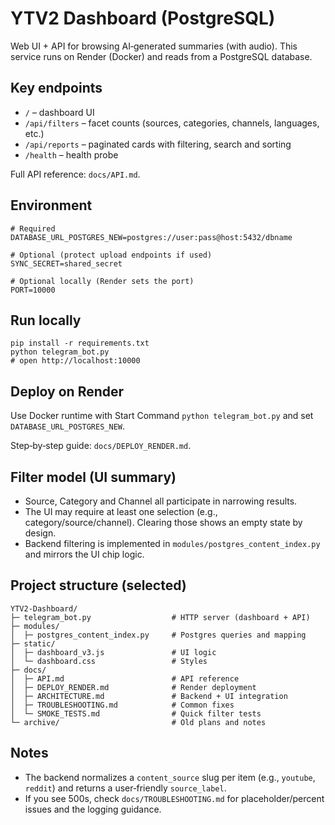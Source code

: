 # YTV2 Dashboard (PostgreSQL)

Web UI + API for browsing AI‑generated summaries (with audio). This service runs on Render (Docker) and reads from a PostgreSQL database.

## Key endpoints
- `/` – dashboard UI
- `/api/filters` – facet counts (sources, categories, channels, languages, etc.)
- `/api/reports` – paginated cards with filtering, search and sorting
- `/health` – health probe

Full API reference: `docs/API.md`.

## Environment
```
# Required
DATABASE_URL_POSTGRES_NEW=postgres://user:pass@host:5432/dbname

# Optional (protect upload endpoints if used)
SYNC_SECRET=shared_secret

# Optional locally (Render sets the port)
PORT=10000
```

## Run locally
```
pip install -r requirements.txt
python telegram_bot.py
# open http://localhost:10000
```

## Deploy on Render
Use Docker runtime with Start Command `python telegram_bot.py` and set `DATABASE_URL_POSTGRES_NEW`.

Step‑by‑step guide: `docs/DEPLOY_RENDER.md`.

## Filter model (UI summary)
- Source, Category and Channel all participate in narrowing results.
- The UI may require at least one selection (e.g., category/source/channel). Clearing those shows an empty state by design.
- Backend filtering is implemented in `modules/postgres_content_index.py` and mirrors the UI chip logic.

## Project structure (selected)
```
YTV2-Dashboard/
├─ telegram_bot.py                  # HTTP server (dashboard + API)
├─ modules/
│  ├─ postgres_content_index.py     # Postgres queries and mapping
├─ static/
│  ├─ dashboard_v3.js               # UI logic
│  └─ dashboard.css                 # Styles
├─ docs/
│  ├─ API.md                        # API reference
│  ├─ DEPLOY_RENDER.md              # Render deployment
│  ├─ ARCHITECTURE.md               # Backend + UI integration
│  ├─ TROUBLESHOOTING.md            # Common fixes
│  └─ SMOKE_TESTS.md                # Quick filter tests
└─ archive/                         # Old plans and notes
```

## Notes
- The backend normalizes a `content_source` slug per item (e.g., `youtube`, `reddit`) and returns a user‑friendly `source_label`.
- If you see 500s, check `docs/TROUBLESHOOTING.md` for placeholder/percent issues and the logging guidance.
